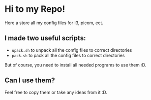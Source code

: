 # Hi to my Repo!
Here a store all my config files for I3, picom, ect.
## I made two useful scripts:
- `upack.sh` to unpack all the config files to correct directories
- `pack.sh` to pack all the config files to correct directories

But of course, you need to install all needed programs to use them :D.

## Can I use them?
Feel free to copy them or take any ideas from it :D.
